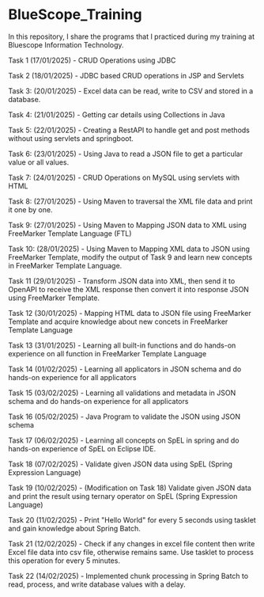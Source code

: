 # BlueScope_Training
In this repository, I share the programs that I practiced during my training at Bluescope Information Technology.

Task 1 (17/01/2025) - CRUD Operations using JDBC

Task 2 (18/01/2025) - JDBC based CRUD operations in JSP and Servlets

Task 3: (20/01/2025) - Excel data can be read, write to CSV and stored in a database.

Task 4: (21/01/2025) - Getting car details using Collections in Java

Task 5: (22/01/2025) - Creating a RestAPI to handle get and post methods without using servlets and springboot.

Task 6: (23/01/2025) - Using Java to read a JSON file to get a particular value or all values.

Task 7: (24/01/2025) - CRUD Operations on MySQL using servlets with HTML

Task 8: (27/01/2025) - Using Maven to traversal the XML file data and print it one by one.

Task 9: (27/01/2025) - Using Maven to Mapping JSON data to XML using FreeMarker Template Language (FTL)

Task 10: (28/01/2025) - Using Maven to Mapping XML data to JSON using FreeMarker Template, modify the output of Task 9 and learn new concepts in FreeMarker Template Language.

Task 11 (29/01/2025) - Transform JSON data into XML, then send it to OpenAPI to receive the XML response then convert it into response JSON using FreeMarker Template.

Task 12 (30/01/2025) - Mapping HTML data to JSON file using FreeMarker Template and acquire knowledge about new concets in FreeMarker Template Language

Task 13 (31/01/2025) - Learning all built-in functions and do hands-on experience on all function in FreeMarker Template Language

Task 14 (01/02/2025) - Learning all applicators in JSON schema and do hands-on experience for all applicators

Task 15 (03/02/2025) - Learning all validations and metadata in JSON schema and do hands-on experience for all applicators

Task 16 (05/02/2025) - Java Program to validate the JSON using JSON schema

Task 17 (06/02/2025) - Learning all concepts on SpEL in spring and do hands-on experience of SpEL on Eclipse IDE.

Task 18 (07/02/2025) - Validate given JSON data using SpEL (Spring Expression Language)

Task 19 (10/02/2025) - (Modification on Task 18) Validate given JSON data and print the result using ternary operator on SpEL (Spring Expression Language)

Task 20 (11/02/2025) - Print "Hello World" for every 5 seconds using tasklet and gain knowledge about Spring Batch.

Task 21 (12/02/2025) - Check if any changes in excel file content then write Excel file data into csv file, otherwise remains same. Use tasklet to process this operation for every 5 minutes.

Task 22 (14/02/2025) - Implemented chunk processing in Spring Batch to read, process, and write database values with a delay.